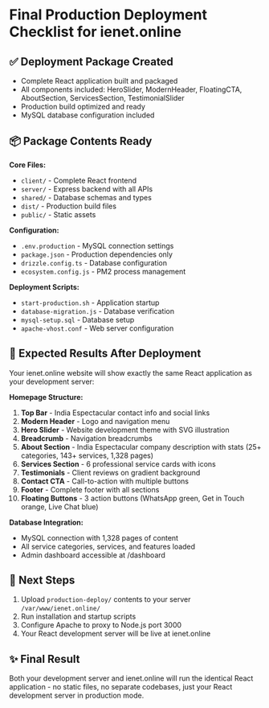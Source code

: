 # Final Production Deployment Checklist for ienet.online

## ✅ Deployment Package Created
- Complete React application built and packaged
- All components included: HeroSlider, ModernHeader, FloatingCTA, AboutSection, ServicesSection, TestimonialSlider
- Production build optimized and ready
- MySQL database configuration included

## 📦 Package Contents Ready
**Core Files:**
- `client/` - Complete React frontend
- `server/` - Express backend with all APIs  
- `shared/` - Database schemas and types
- `dist/` - Production build files
- `public/` - Static assets

**Configuration:**
- `.env.production` - MySQL connection settings
- `package.json` - Production dependencies only
- `drizzle.config.ts` - Database configuration
- `ecosystem.config.js` - PM2 process management

**Deployment Scripts:**
- `start-production.sh` - Application startup
- `database-migration.js` - Database verification
- `mysql-setup.sql` - Database setup
- `apache-vhost.conf` - Web server configuration

## 🎯 Expected Results After Deployment

Your ienet.online website will show exactly the same React application as your development server:

**Homepage Structure:**
1. **Top Bar** - India Espectacular contact info and social links
2. **Modern Header** - Logo and navigation menu
3. **Hero Slider** - Website development theme with SVG illustration
4. **Breadcrumb** - Navigation breadcrumbs
5. **About Section** - India Espectacular company description with stats (25+ categories, 143+ services, 1,328 pages)
6. **Services Section** - 6 professional service cards with icons
7. **Testimonials** - Client reviews on gradient background
8. **Contact CTA** - Call-to-action with multiple buttons
9. **Footer** - Complete footer with all sections
10. **Floating Buttons** - 3 action buttons (WhatsApp green, Get in Touch orange, Live Chat blue)

**Database Integration:**
- MySQL connection with 1,328 pages of content
- All service categories, services, and features loaded
- Admin dashboard accessible at /dashboard

## 🚀 Next Steps
1. Upload `production-deploy/` contents to your server `/var/www/ienet.online/`
2. Run installation and startup scripts
3. Configure Apache to proxy to Node.js port 3000
4. Your React development server will be live at ienet.online

## ✨ Final Result
Both your development server and ienet.online will run the identical React application - no static files, no separate codebases, just your React development server in production mode.